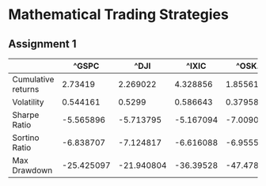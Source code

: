 # Mathematical Trading Strategies

## Assignment 1


|                    | ^GSPC      | ^DJI       | ^IXIC     | ^OSK.F     | ^LSEG.L    |
|--------------------|------------|------------|-----------|------------|------------|
| Cumulative returns | 2.73419    | 2.269022   | 4.328856  | 1.855613   | 11.627808  |
| Volatility         | 0.544161   | 0.5299     | 0.586643  | 0.379584   | 0.880317   |
| Sharpe Ratio       | -5.565896  | -5.713795  | -5.167094 | -7.0090034 | -3.45116   |
| Sortino Ratio      | -6.838707  | -7.124817  | -6.616088 | -6.955561  | -4.888358  |
| Max Drawdown       | -25.425097 | -21.940804 | -36.39528 | -47.47899  | -35.721493 |



